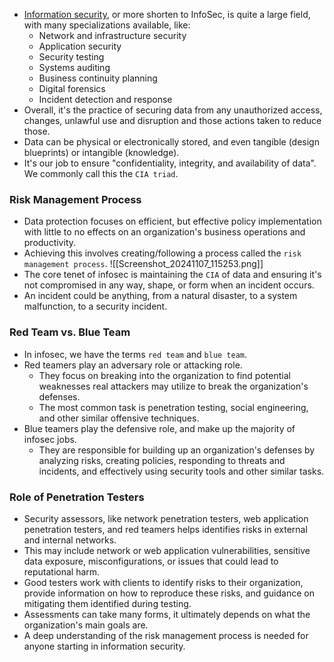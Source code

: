 - [Information security](https://en.wikipedia.org/wiki/Information_security), or more shorten to InfoSec, is quite a large field, with many specializations available, like:
	- Network and infrastructure security
	- Application security
	- Security testing
	- Systems auditing
	- Business continuity planning
	- Digital forensics
	- Incident detection and response
- Overall, it's the practice of securing data from any unauthorized access, changes, unlawful use and disruption and those actions taken to reduce those.
- Data can be physical or electronically stored, and even tangible (design blueprints) or intangible (knowledge).
- It's our job to ensure "confidentiality, integrity, and availability of data". We commonly call this the `CIA triad`.

### Risk Management Process
- Data protection focuses on efficient, but effective policy implementation with little to no effects on an organization's business operations and productivity. 
- Achieving this involves creating/following a process called the `risk management process`. 
![[Screenshot_20241107_115253.png]]
- The core tenet of infosec is maintaining the `CIA` of data and ensuring it's not compromised in any way, shape, or form when an incident occurs. 
- An incident could be anything, from a natural disaster, to a system malfunction, to a security incident.


### Red Team vs. Blue Team
- In infosec, we have the terms `red team` and `blue team`.
- Red teamers play an adversary role or attacking role.
	- They focus on breaking into the organization to find potential weaknesses real attackers may utilize to break the organization's defenses. 
	- The most common task is penetration testing, social engineering, and other similar offensive techniques.
- Blue teamers play the defensive role, and make up the majority of infosec jobs.
	 - They are responsible for building up an organization's defenses by analyzing risks, creating policies, responding to threats and incidents, and effectively using security tools and other similar tasks.


### Role of Penetration Testers
- Security assessors, like network penetration testers, web application penetration testers, and red teamers helps identifies risks in external and internal networks. 
- This may include network or web application vulnerabilities, sensitive data exposure, misconfigurations, or issues that could lead to reputational harm. 
- Good testers work with clients to identify risks to their organization, provide information on how to reproduce these risks, and guidance on mitigating them identified during testing.
- Assessments can take many forms, it ultimately depends on what the organization's main goals are.
- A deep understanding of the risk management process is needed for anyone starting in information security.